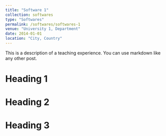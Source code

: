 ```yaml
---
title: "Software 1"
collection: softwares
type: "Softwares"
permalink: /softwares/softwares-1
venue: "University 1, Department"
date: 2014-01-01
location: "City, Country"
---
```


This is a description of a teaching experience. You can use markdown like any other post.

Heading 1
======

Heading 2
======

Heading 3
======

